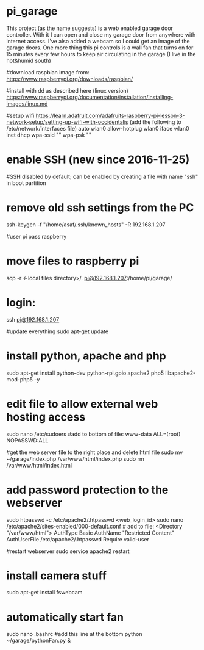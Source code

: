 # pi_garage

This project (as the name suggests) is a web enabled garage door controller. With it I can open and close my garage door from anywhere with internet access. I've also added a webcam so I could get an image of the garage doors. One more thing this pi controls is a wall fan that turns on for 15 minutes every few hours to keep air circulating in the garage (I live in the hot&humid south)

#download raspbian image from:
https://www.raspberrypi.org/downloads/raspbian/

#install with dd as described here (linux version)
https://www.raspberrypi.org/documentation/installation/installing-images/linux.md

#setup wifi
https://learn.adafruit.com/adafruits-raspberry-pi-lesson-3-network-setup/setting-up-wifi-with-occidentalis
(add the following to /etc/network/interfaces file)
auto wlan0
allow-hotplug wlan0
iface wlan0 inet dhcp
        wpa-ssid "<ssid>"
        wpa-psk "<password>"

# enable SSH (new since 2016-11-25)
#SSH disabled by default; can be enabled by creating a file with name "ssh" in boot partition

# remove old ssh settings from the PC
ssh-keygen -f "/home/asaf/.ssh/known_hosts" -R 192.168.1.207

#user pi pass raspberry

# move files to raspberry pi
scp -r <-local files directory>/. pi@192.168.1.207:/home/pi/garage/

# login:
ssh pi@192.168.1.207

#update everything
sudo apt-get update

# install python, apache and php
sudo apt-get install python-dev python-rpi.gpio apache2 php5 libapache2-mod-php5 -y


# edit file to allow external web hosting access
sudo nano /etc/sudoers
    #add to bottom of file:
    www-data ALL=(root) NOPASSWD:ALL

#get the web server file to the right place and delete html file
sudo mv ~/garage/index.php /var/www/html/index.php
sudo rm /var/www/html/index.html

# add password protection to the webserver
sudo htpasswd -c /etc/apache2/.htpasswd <web_login_id>
sudo nano /etc/apache2/sites-enabled/000-default.conf
    # add to file:
    <Directory "/var/www/html">
        AuthType Basic
        AuthName "Restricted Content"
        AuthUserFile /etc/apache2/.htpasswd
        Require valid-user
    </Directory>

#restart webserver
sudo service apache2 restart

# install camera stuff
sudo apt-get install fswebcam

# automatically start fan
sudo nano .bashrc
    #add this line at the bottom
    python ~/garage/pythonFan.py &


